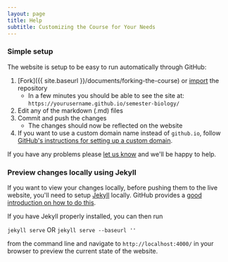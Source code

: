 ```yaml
---
layout: page
title: Help
subtitle: Customizing the Course for Your Needs
---
```


### Simple setup

The website is setup to be easy to run automatically through GitHub:

1. [Fork]({{ site.baseurl }}/documents/forking-the-course) 
   or [import](https://import.github.com/) the repository
   * In a few minutes you should be able to see the site at:
     `https://yourusername.github.io/semester-biology/`
2. Edit any of the markdown (.md) files
3. Commit and push the changes
   * The changes should now be reflected on the website
4. If you want to use a custom domain name instead of `github.io`, follow
   [GitHub's instructions for setting up a custom domain](https://help.github.com/articles/setting-up-a-custom-domain-with-github-pages/).

If you have any problems please
[let us know](https://github.com/datacarpentry/semester-biology/issues/new) and
we'll be happy to help.

### Preview changes locally using Jekyll

If you want to view your changes locally, before pushing them to the live
website, you'll need to setup [Jekyll](http://jekyllrb.com/) locally. GitHub provides a [good
introduction on how to do this](https://help.github.com/articles/using-jekyll-with-pages/).

If you have Jekyll properly installed, you can then run

`jekyll serve` OR `jekyll serve --baseurl ''`

from the command line and navigate to `http://localhost:4000/` in your browser 
to preview the current state of the website.